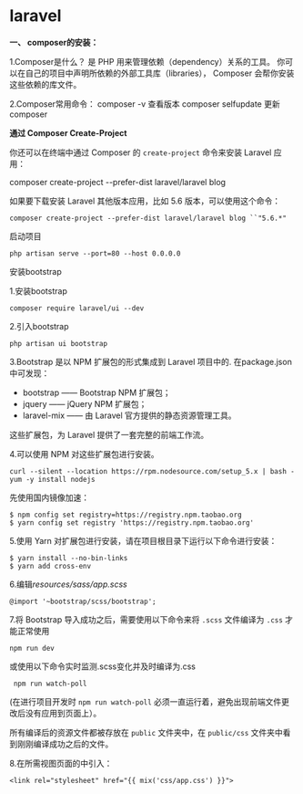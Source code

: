 # laravel

**一、 composer的安装：**

1.Composer是什么？ 是 PHP 用来管理依赖（dependency）关系的工具。 你可以在自己的项目中声明所依赖的外部工具库（libraries）， Composer 会帮你安装这些依赖的库文件。 

2.Composer常用命令： composer -v 查看版本 composer selfupdate 更新composer

**通过 Composer Create-Project**

你还可以在终端中通过 Composer 的 `create-project` 命令来安装 Laravel 应用：

composer create-project --prefer-dist laravel/laravel blog 

如果要下载安装 Laravel 其他版本应用，比如 5.6 版本，可以使用这个命令：

`composer create-project --prefer-dist laravel/laravel blog ``"5.6.*"` 

启动项目

```
php artisan serve --port=80 --host 0.0.0.0
```

安装bootstrap

1.安装bootstrap

```
composer require laravel/ui --dev
```

 2.引入bootstrap

```
php artisan ui bootstrap
```

3.Bootstrap 是以 NPM 扩展包的形式集成到 Laravel 项目中的. 在package.json中可发现：

- bootstrap —— Bootstrap NPM 扩展包；
- jquery —— jQuery NPM 扩展包；
- laravel-mix —— 由 Laravel 官方提供的静态资源管理工具。

这些扩展包，为 Laravel 提供了一套完整的前端工作流。

4.可以使用 NPM 对这些扩展包进行安装。

```
curl --silent --location https://rpm.nodesource.com/setup_5.x | bash -
yum -y install nodejs
```



先使用国内镜像加速：

```
$ npm config set registry=https://registry.npm.taobao.org
$ yarn config set registry 'https://registry.npm.taobao.org'
```

5.使用 Yarn 对扩展包进行安装，请在项目根目录下运行以下命令进行安装：

```
$ yarn install --no-bin-links
$ yarn add cross-env
```

6.编辑*resources/sass/app.scss*

```
@import '~bootstrap/scss/bootstrap';
```

7.将 Bootstrap 导入成功之后，需要使用以下命令来将 `.scss` 文件编译为 `.css` 才能正常使用

```
npm run dev
```

或使用以下命令实时监测.scss变化并及时编译为.css

```
 npm run watch-poll
```

(在进行项目开发时 `npm run watch-poll` 必须一直运行着，避免出现前端文件更改后没有应用到页面上）。

所有编译后的资源文件都被存放在 `public` 文件夹中，在 `public/css` 文件夹中看到刚刚编译成功之后的文件。

8.在所需视图页面的<head>中引入：

```
<link rel="stylesheet" href="{{ mix('css/app.css') }}">
```

